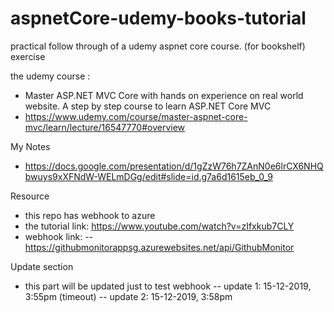 # aspnetCore-udemy-books-tutorial
practical follow through of a udemy aspnet core course. (for bookshelf) exercise

the udemy course :
- Master ASP.NET MVC Core with hands on experience on real world website. A step by step course to learn ASP.NET Core MVC
- https://www.udemy.com/course/master-aspnet-core-mvc/learn/lecture/16547770#overview

My Notes
- https://docs.google.com/presentation/d/1gZzW76h7ZAnN0e6lrCX6NHQbwuys9xXFNdW-WELmDGg/edit#slide=id.g7a6d1615eb_0_9

Resource
- this repo has webhook to azure
- the tutorial link: https://www.youtube.com/watch?v=zIfxkub7CLY
- webhook link:
-- https://githubmonitorappsg.azurewebsites.net/api/GithubMonitor

Update section
- this part will be updated just to test webhook
-- update 1: 15-12-2019, 3:55pm (timeout)
-- update 2: 15-12-2019, 3:58pm
